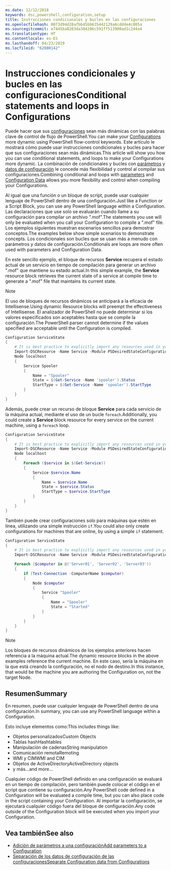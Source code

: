 ```yaml
---
ms.date: 12/12/2018
keywords: dsc,powershell,configuration,setup
title: Instrucciones condicionales y bucles en las configuraciones
ms.openlocfilehash: 0073d94d28afbb45bb635442129a6cddde4c805a
ms.sourcegitcommit: e7445ba8203da304286c591ff513900ad1c244a4
ms.translationtype: HT
ms.contentlocale: es-ES
ms.lasthandoff: 04/23/2019
ms.locfileid: "62080142"
---
```

# <a name="conditional-statements-and-loops-in-configurations"></a><span data-ttu-id="d6bd0-103">Instrucciones condicionales y bucles en las configuraciones</span><span class="sxs-lookup"><span data-stu-id="d6bd0-103">Conditional statements and loops in Configurations</span></span>

<span data-ttu-id="d6bd0-104">Puede hacer que sus [configuraciones](configurations.md) sean más dinámicas con las palabras clave de control de flujo de PowerShell.</span><span class="sxs-lookup"><span data-stu-id="d6bd0-104">You can make your [Configurations](configurations.md) more dynamic using PowerShell flow-control keywords.</span></span> <span data-ttu-id="d6bd0-105">Este artículo le mostrará cómo puede usar instrucciones condicionales y bucles para hacer que sus configuraciones sean más dinámicas.</span><span class="sxs-lookup"><span data-stu-id="d6bd0-105">This article will show you how you can use conditional statements, and loops to make your Configurations more dynamic.</span></span> <span data-ttu-id="d6bd0-106">La combinación de condicionales y bucles con [parámetros](add-parameters-to-a-configuration.md) y [datos de configuración](configData.md) le concede más flexibilidad y control al compilar sus configuraciones.</span><span class="sxs-lookup"><span data-stu-id="d6bd0-106">Combining conditional and loops with [parameters](add-parameters-to-a-configuration.md) and [Configuration Data](configData.md) allows you more flexibility and control when compiling your Configurations.</span></span>

<span data-ttu-id="d6bd0-107">Al igual que una función o un bloque de script, puede usar cualquier lenguaje de PowerShell dentro de una configuración.</span><span class="sxs-lookup"><span data-stu-id="d6bd0-107">Just like a Function or a Script Block, you can use any PowerShell language within a Configuration.</span></span> <span data-ttu-id="d6bd0-108">Las declaraciones que use solo se evaluarán cuando llame a su configuración para compilar un archivo ".mof".</span><span class="sxs-lookup"><span data-stu-id="d6bd0-108">The statements you use will only be evaluated when you call your Configuration to compile a ".mof" file.</span></span> <span data-ttu-id="d6bd0-109">Los ejemplos siguientes muestran escenarios sencillos para demostrar conceptos.</span><span class="sxs-lookup"><span data-stu-id="d6bd0-109">The examples below show simple scenarios to demonstrate concepts.</span></span> <span data-ttu-id="d6bd0-110">Los condicionales son bucles que se usan más a menudo con parámetros y datos de configuración.</span><span class="sxs-lookup"><span data-stu-id="d6bd0-110">Conditionals are loops are more often used with parameters and Configuration Data.</span></span>

<span data-ttu-id="d6bd0-111">En este sencillo ejemplo, el bloque de recursos **Service** recupera el estado actual de un servicio en tiempo de compilación para generar un archivo ".mof" que mantiene su estado actual.</span><span class="sxs-lookup"><span data-stu-id="d6bd0-111">In this simple example, the **Service** resource block retrieves the current state of a service at compile time to generate a ".mof" file that maintains its current state.</span></span>

> [!NOTE]
> <span data-ttu-id="d6bd0-112">El uso de bloques de recursos dinámicos se anticipará a la eficacia de Intellisense.</span><span class="sxs-lookup"><span data-stu-id="d6bd0-112">Using dynamic Resource blocks will preempt the effectiveness of Intellisense.</span></span> <span data-ttu-id="d6bd0-113">El analizador de PowerShell no puede determinar si los valores especificados son aceptables hasta que se compile la configuración.</span><span class="sxs-lookup"><span data-stu-id="d6bd0-113">The PowerShell parser cannot determine if the values specified are acceptable until the Configuration is compiled.</span></span>

```powershell
Configuration ServiceState
{
    # It is best practice to explicitly import any resources used in your Configurations.
    Import-DSCResource -Name Service -Module PSDesiredStateConfiguration
    Node localhost
    {
        Service Spooler
        {
            Name = "Spooler"
            State = $(Get-Service -Name 'spooler').Status
            StartType = $(Get-Service -Name 'spooler').StartType
        }
    }
}
```

<span data-ttu-id="d6bd0-114">Además, puede crear un recurso de bloque **Service** para cada servicio de la máquina actual, mediante el uso de un bucle `foreach`.</span><span class="sxs-lookup"><span data-stu-id="d6bd0-114">Additionally, you could create a **Service** block resource for every service on the current machine, using a `foreach` loop.</span></span>

```powershell
Configuration ServiceState
{
    # It is best practice to explicitly import any resources used in your Configurations.
    Import-DSCResource -Name Service -Module PSDesiredStateConfiguration
    Node localhost
    {
        Foreach ($service in $(Get-Service))
        {
            Service $service.Name
            {
                Name = $service.Name
                State = $service.Status
                StartType = $service.StartType
            }
        }
    }
}
```

<span data-ttu-id="d6bd0-115">También puede crear configuraciones solo para máquinas que estén en línea, utilizando una simple instrucción `if`.</span><span class="sxs-lookup"><span data-stu-id="d6bd0-115">You could also only create configurations for machines that are online, by using a simple `if` statement.</span></span>

```powershell
Configuration ServiceState
{
    # It is best practice to explicitly import any resources used in your Configurations.
    Import-DSCResource -Name Service -Module PSDesiredStateConfiguration

    Foreach ($computer in @('Server01', 'Server02', 'Server03'))
    {
        if (Test-Connection -ComputerName $computer)
        {
            Node $computer
            {
                Service "Spooler"
                {
                    Name = "Spooler"
                    State = "Started"
                }
            }
        }
    }
}
```

> [!NOTE]
> <span data-ttu-id="d6bd0-116">Los bloques de recursos dinámicos de los ejemplos anteriores hacen referencia a la máquina actual.</span><span class="sxs-lookup"><span data-stu-id="d6bd0-116">The dynamic resource blocks in the above examples reference the current machine.</span></span> <span data-ttu-id="d6bd0-117">En este caso, sería la máquina en la que está creando la configuración, no el nodo de destino.</span><span class="sxs-lookup"><span data-stu-id="d6bd0-117">In this instance, that would be the machine you are authoring the Configuration on, not the target Node.</span></span>

<!---
Mention Get-DSCConfigurationFromSystem
-->

## <a name="summary"></a><span data-ttu-id="d6bd0-118">Resumen</span><span class="sxs-lookup"><span data-stu-id="d6bd0-118">Summary</span></span>

<span data-ttu-id="d6bd0-119">En resumen, puede usar cualquier lenguaje de PowerShell dentro de una configuración.</span><span class="sxs-lookup"><span data-stu-id="d6bd0-119">In summary, you can use any PowerShell language within a Configuration.</span></span>

<span data-ttu-id="d6bd0-120">Esto incluye elementos como:</span><span class="sxs-lookup"><span data-stu-id="d6bd0-120">This includes things like:</span></span>

- <span data-ttu-id="d6bd0-121">Objetos personalizados</span><span class="sxs-lookup"><span data-stu-id="d6bd0-121">Custom Objects</span></span>
- <span data-ttu-id="d6bd0-122">Tablas hash</span><span class="sxs-lookup"><span data-stu-id="d6bd0-122">Hashtables</span></span>
- <span data-ttu-id="d6bd0-123">Manipulación de cadenas</span><span class="sxs-lookup"><span data-stu-id="d6bd0-123">String manipulation</span></span>
- <span data-ttu-id="d6bd0-124">Comunicación remota</span><span class="sxs-lookup"><span data-stu-id="d6bd0-124">Remoting</span></span>
- <span data-ttu-id="d6bd0-125">WMI y CIM</span><span class="sxs-lookup"><span data-stu-id="d6bd0-125">WMI and CIM</span></span>
- <span data-ttu-id="d6bd0-126">Objetos de ActiveDirectory</span><span class="sxs-lookup"><span data-stu-id="d6bd0-126">ActiveDirectory objects</span></span>
- <span data-ttu-id="d6bd0-127">y más...</span><span class="sxs-lookup"><span data-stu-id="d6bd0-127">and more...</span></span>

<span data-ttu-id="d6bd0-128">Cualquier código de PowerShell definido en una configuración se evaluará en un tiempo de compilación, pero también puede colocar el código en el script que contiene su configuración.</span><span class="sxs-lookup"><span data-stu-id="d6bd0-128">Any PowerShell code defined in a Configuration will be evaluated a compile time, but you can also place code in the script containing your Configuration.</span></span> <span data-ttu-id="d6bd0-129">Al importar la configuración, se ejecutará cualquier código fuera del bloque de configuración.</span><span class="sxs-lookup"><span data-stu-id="d6bd0-129">Any code outside of the Configuration block will be executed when you import your Configuration.</span></span>

## <a name="see-also"></a><span data-ttu-id="d6bd0-130">Vea también</span><span class="sxs-lookup"><span data-stu-id="d6bd0-130">See also</span></span>

- [<span data-ttu-id="d6bd0-131">Adición de parámetros a una configuración</span><span class="sxs-lookup"><span data-stu-id="d6bd0-131">Add parameters to a Configuration</span></span>](add-parameters-to-a-configuration.md)
- [<span data-ttu-id="d6bd0-132">Separación de los datos de configuración de las configuraciones</span><span class="sxs-lookup"><span data-stu-id="d6bd0-132">Separate Configuration data from Configurations</span></span>](configData.md)
